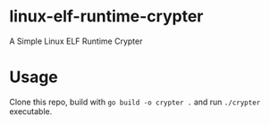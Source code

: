 # linux-elf-runtime-crypter
A Simple Linux ELF Runtime Crypter

# Usage
Clone this repo, build with `go build -o crypter .` and run `./crypter` executable.
